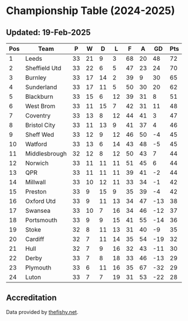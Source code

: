 # Championship Table (2024-2025)
## Updated: 19-Feb-2025

| Pos | Team | P | W | D | L | F | A | GD | Pts |
| --- | --- | --- | --- | --- | --- | --- | --- | --- | --- |
| 1 | Leeds | 33 | 21 | 9 | 3 | 68 | 20 | 48 | 72 |
| 2 | Sheffield Utd | 33 | 22 | 6 | 5 | 47 | 23 | 24 | 70 |
| 3 | Burnley | 33 | 17 | 14 | 2 | 39 | 9 | 30 | 65 |
| 4 | Sunderland | 33 | 17 | 11 | 5 | 50 | 30 | 20 | 62 |
| 5 | Blackburn | 33 | 15 | 6 | 12 | 39 | 31 | 8 | 51 |
| 6 | West Brom | 33 | 11 | 15 | 7 | 42 | 31 | 11 | 48 |
| 7 | Coventry | 33 | 13 | 8 | 12 | 44 | 41 | 3 | 47 |
| 8 | Bristol City | 33 | 11 | 13 | 9 | 41 | 37 | 4 | 46 |
| 9 | Sheff Wed | 33 | 12 | 9 | 12 | 46 | 50 | -4 | 45 |
| 10 | Watford | 33 | 13 | 6 | 14 | 43 | 48 | -5 | 45 |
| 11 | Middlesbrough | 32 | 12 | 8 | 12 | 50 | 43 | 7 | 44 |
| 12 | Norwich | 33 | 11 | 11 | 11 | 51 | 45 | 6 | 44 |
| 13 | QPR | 33 | 11 | 11 | 11 | 39 | 41 | -2 | 44 |
| 14 | Millwall | 33 | 10 | 12 | 11 | 33 | 34 | -1 | 42 |
| 15 | Preston | 33 | 9 | 15 | 9 | 35 | 39 | -4 | 42 |
| 16 | Oxford Utd | 33 | 9 | 11 | 13 | 34 | 47 | -13 | 38 |
| 17 | Swansea | 33 | 10 | 7 | 16 | 34 | 46 | -12 | 37 |
| 18 | Portsmouth | 33 | 9 | 9 | 15 | 41 | 55 | -14 | 36 |
| 19 | Stoke | 32 | 8 | 11 | 13 | 31 | 40 | -9 | 35 |
| 20 | Cardiff | 32 | 7 | 11 | 14 | 35 | 54 | -19 | 32 |
| 21 | Hull | 32 | 7 | 9 | 16 | 32 | 43 | -11 | 30 |
| 22 | Derby | 33 | 7 | 8 | 18 | 33 | 46 | -13 | 29 |
| 23 | Plymouth | 33 | 6 | 11 | 16 | 35 | 67 | -32 | 29 |
| 24 | Luton | 33 | 7 | 7 | 19 | 31 | 53 | -22 | 28 |

## Accreditation 

Data provided by [thefishy.net](https://www.thefishy.net/).